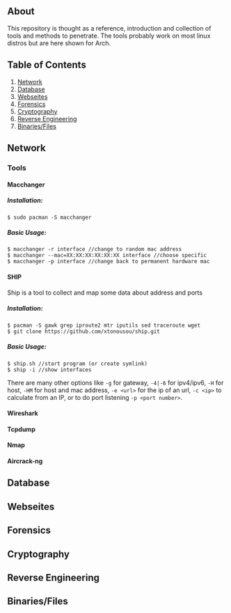 ## About

This repository is thought as a reference, introduction and collection of tools and methods to penetrate.
The tools probably work on most linux distros but are here shown for Arch.

## Table of Contents

1. [Network](#network)
2. [Database](#database)
3. [Webseites](#websites)
4. [Forensics](#forensics)
5. [Cryptography](#cryptography)
6. [Reverse Engineering](#reverse-engineering)
7. [Binaries/Files](#binaries-files)

## Network

### Tools

#### Macchanger

##### Installation:

```
$ sudo pacman -S macchanger
``` 

##### Basic Usage:

```
$ macchanger -r interface //change to random mac address
$ macchanger --mac=XX:XX:XX:XX:XX:XX interface //choose specific
$ macchanger -p interface //change back to permanent hardware mac
```

#### SHIP

Ship is a tool to collect and map some data about address and ports

##### Installation:

```
$ pacman -S gawk grep iproute2 mtr iputils sed traceroute wget
$ git clone https://github.com/xtonousou/ship.git
```

##### Basic Usage:

```
$ ship.sh //start program (or create symlink)
$ ship -i //show interfaces
```

There are many other options like `-g` for gateway, `-4|-6` for ipv4/ipv6, `-H` for host, `-HM` for host and mac address, `-e <url>` for the ip of an url, `-c <ip>` to calculate from an IP, or to do port listening `-p <port number>`.
  
#### Wireshark

#### Tcpdump

#### Nmap

#### Aircrack-ng

## Database

## Webseites

## Forensics

## Cryptography

## Reverse Engineering

## Binaries/Files
